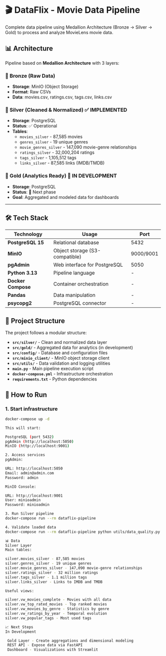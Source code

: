 # 🎬 DataFlix - Movie Data Pipeline

Complete data pipeline using Medallion Architecture (Bronze → Silver → Gold) to process and analyze MovieLens movie data.

## 📊 Architecture

Pipeline based on **Medallion Architecture** with 3 layers:

### 🥉 Bronze (Raw Data)
- **Storage**: MinIO (Object Storage)
- **Format**: Raw CSVs
- **Data**: movies.csv, ratings.csv, tags.csv, links.csv

### 🥈 Silver (Cleaned & Normalized) ✅ IMPLEMENTED
- **Storage**: PostgreSQL
- **Status**: ✅ Operational
- **Tables**:
  - `movies_silver` - 87,585 movies
  - `genres_silver` - 19 unique genres
  - `movie_genres_silver` - 147,090 movie-genre relationships
  - `ratings_silver` - 32,000,204 ratings
  - `tags_silver` - 1,105,512 tags
  - `links_silver` - 87,585 links (IMDB/TMDB)

### 🥇 Gold (Analytics Ready) 🚧 IN DEVELOPMENT
- **Storage**: PostgreSQL
- **Status**: 🚧 Next phase
- **Goal**: Aggregated and modeled data for dashboards

---

## 🛠️ Tech Stack

| Technology | Usage | Port |
|------------|-------|------|
| **PostgreSQL 15** | Relational database | 5432 |
| **MinIO** | Object storage (S3-compatible) | 9000/9001 |
| **pgAdmin** | Web interface for PostgreSQL | 5050 |
| **Python 3.13** | Pipeline language | - |
| **Docker Compose** | Container orchestration | - |
| **Pandas** | Data manipulation | - |
| **psycopg2** | PostgreSQL connector | - |


## 📁 Project Structure

The project follows a modular structure:

- **`src/silver/`** - Clean and normalized data layer
- **`src/gold/`** - Aggregated data for analytics (in development)
- **`src/config/`** - Database and configuration files
- **`src/minio_client/`** - MinIO object storage client
- **`src/utils/`** - Data validation and logging utilities
- **`main.py`** - Main pipeline execution script
- **`docker-compose.yml`** - Infrastructure orchestration
- **`requirements.txt`** - Python dependencies

## 🚀 How to Run

### 1. Start infrastructure
```bash
docker-compose up -d

This will start:

PostgreSQL (port 5432)
pgAdmin (http://localhost:5050)
MinIO (http://localhost:9001)

2. Access services
pgAdmin:

URL: http://localhost:5050
Email: admin@admin.com
Password: admin

MinIO Console:

URL: http://localhost:9001
User: minioadmin
Password: minioadmin

3. Run Silver pipeline
docker-compose run --rm dataflix-pipeline

4. Validate loaded data
docker-compose run --rm dataflix-pipeline python utils/data_quality.py

📊 Data
Silver Layer
Main tables:

silver.movies_silver - 87,585 movies
silver.genres_silver - 19 unique genres
silver.movie_genres_silver - 147,090 movie-genre relationships
silver.ratings_silver - 32 million ratings
silver.tags_silver - 1.1 million tags
silver.links_silver - Links to IMDB and TMDB

Useful views:

silver.vw_movies_complete - Movies with all data
silver.vw_top_rated_movies - Top ranked movies
silver.vw_movies_by_genre - Statistics by genre
silver.vw_ratings_by_year - Temporal evolution
silver.vw_popular_tags - Most used tags

📈 Next Steps
In Development

 Gold Layer - Create aggregations and dimensional modeling
 REST API - Expose data via FastAPI
 Dashboard - Visualizations with Streamlit